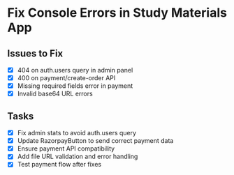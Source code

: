 # Fix Console Errors in Study Materials App

## Issues to Fix
- [x] 404 on auth.users query in admin panel
- [x] 400 on payment/create-order API
- [x] Missing required fields error in payment
- [x] Invalid base64 URL errors

## Tasks
- [x] Fix admin stats to avoid auth.users query
- [x] Update RazorpayButton to send correct payment data
- [x] Ensure payment API compatibility
- [x] Add file URL validation and error handling
- [x] Test payment flow after fixes
